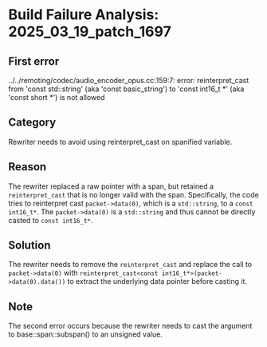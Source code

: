 # Build Failure Analysis: 2025_03_19_patch_1697

## First error

../../remoting/codec/audio_encoder_opus.cc:159:7: error: reinterpret_cast from 'const std::string' (aka 'const basic_string<char>') to 'const int16_t *' (aka 'const short *') is not allowed

## Category
Rewriter needs to avoid using reinterpret_cast on spanified variable.

## Reason
The rewriter replaced a raw pointer with a span, but retained a `reinterpret_cast` that is no longer valid with the span. Specifically, the code tries to reinterpret cast `packet->data(0)`, which is a `std::string`, to a `const int16_t*`.  The `packet->data(0)` is a `std::string` and thus cannot be directly casted to `const int16_t*`.

## Solution
The rewriter needs to remove the `reinterpret_cast` and replace the call to `packet->data(0)` with `reinterpret_cast<const int16_t*>(packet->data(0).data())` to extract the underlying data pointer before casting it.

## Note
The second error occurs because the rewriter needs to cast the argument to base::span::subspan() to an unsigned value.